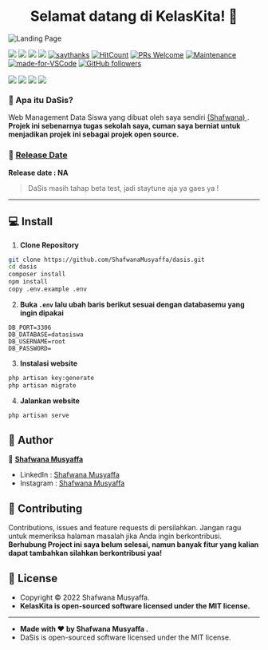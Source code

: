 <h1 align="center">Selamat datang di KelasKita! 👋</h1>

![Landing Page](https://github.com/ShafwanaMusyaffa/dasis/blob/main/public/assets/dasis.png?raw=true)

[![](https://img.shields.io/github/issues/ShafwanaMusyaffa/dasis?style=flat-square)](https://img.shields.io/github/issues/ShafwanaMusyaffa/dasis?style=flat-square) ![](https://img.shields.io/github/stars/ShafwanaMusyaffa/dasis?style=flat-square)
![](https://img.shields.io/github/forks/ShafwanaMusyaffa/dasis?style=flat-square) ![](https://img.shields.io/github/license/ShafwanaMusyaffa/dasis?style=flat-square) [![saythanks](https://img.shields.io/badge/say-thanks-ff69b4.svg?style=flat-square)](https://saythanks.io/to/zaidanline67%40gmail.com) [![HitCount](http://hits.dwyl.com/ShafwanaMusyaffa/https://github.com/ShafwanaMusyaffa/dasis.svg)](http://hits.dwyl.com/ShafwanaMusyaffa/https://github.com/ShafwanaMusyaffa/dasis)  [![PRs Welcome](https://img.shields.io/badge/PRs-welcome-brightgreen.svg?style=flat-square)](http://makeapullrequest.com) [![Maintenance](https://img.shields.io/badge/Maintained%3F-yes-green.svg?style=flat-square)](https://GitHub.com/Naereen/StrapDown.js/graphs/commit-activity) [![made-for-VSCode](https://img.shields.io/badge/Made%20for-VSCode-1f425f.svg?style=flat-square)](https://code.visualstudio.com/) [![GitHub followers](https://img.shields.io/github/followers/ShafwanaMusyaffa.svg?style=flat-square&label=Follow&maxAge=2592000)](https://github.com/zuramai?tab=followers)

<p align="center">
	
<img align="center" src="http://ForTheBadge.com/images/badges/built-with-love.svg"> <img align="center" src="http://ForTheBadge.com/images/badges/uses-html.svg"> <img align="center" src="http://ForTheBadge.com/images/badges/makes-people-smile.svg"> <img align="center" src="http://ForTheBadge.com/images/badges/built-by-developers.svg">

</p>

### 🤔 Apa itu DaSis?
Web Management Data Siswa yang dibuat oleh saya sendiri <a href="https://github.com/ShafwanaMusyaffa"> (Shafwana) </a>. **Projek ini sebenarnya tugas sekolah saya, cuman saya berniat untuk menjadikan projek ini sebagai projek open source.**

### 📆 <a href="http://syauqi.js.org/">Release Date</a>
**Release date : NA**
> DaSis masih tahap beta test, jadi staytune aja ya gaes ya !

------------

## 💻 Install

1. **Clone Repository**
```bash
git clone https://github.com/ShafwanaMusyaffa/dasis.git
cd dasis
composer install
npm install
copy .env.example .env
```

2. **Buka ```.env``` lalu ubah baris berikut sesuai dengan databasemu yang ingin dipakai**
```
DB_PORT=3306
DB_DATABASE=datasiswa
DB_USERNAME=root
DB_PASSWORD=
```

3. **Instalasi website**
```bash
php artisan key:generate
php artisan migrate
```

4. **Jalankan website**
```bash
php artisan serve
```

## 🧑 Author

👤 <a href="https://www.instagram.com/wanabeingnervous"> **Shafwana Musyaffa**</a>
- LinkedIn : <a href="https://www.linkedin.com/in/shafwana-musyaffa/"> Shafwana Musyaffa</a>
- Instagram : <a href="https://www.instagram.com/wanabeingnervous"> Shafwana Musyaffa</a>

## 🤝 Contributing
Contributions, issues and feature requests di persilahkan.
Jangan ragu untuk memeriksa halaman masalah jika Anda ingin berkontribusi. **Berhubung Project ini saya belum selesai, namun banyak fitur yang kalian dapat tambahkan silahkan berkontribusi yaa!**


## 📝 License
- Copyright © 2022 Shafwana Musyaffa.
- **KelasKita is open-sourced software licensed under the MIT license.**

------------

- **Made with ❤️ by Shafwana Musyaffa .**
- DaSis is open-sourced software licensed under the MIT license.
